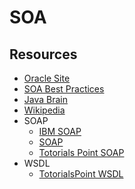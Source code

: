 # SOA

## Resources

* [Oracle Site](https://docs.oracle.com/cd/E19644-01/817-5452/index.html)
* [SOA Best Practices](https://www.omg.org/news/meetings/workshops/soa-bpm-mda-2006/00-T2_Adams.pdf)
* [Java Brain](https://www.youtube.com/user/koushks/playlists)
* [Wikipedia](https://en.wikipedia.org/wiki/Service-oriented_architecture)
* SOAP
  - [IBM SOAP](https://www.ibm.com/developerworks/webservices/tutorials/ws-understand-web-services1/ws-understand-web-services1.html)
  - [SOAP](http://tutorials.jenkov.com/soap/index.html)
  - [Totorials Point SOAP](http://www.tutorialspoint.com/soap/)
* WSDL
  - [TotorialsPoint WSDL](http://www.tutorialspoint.com/wsdl/)
